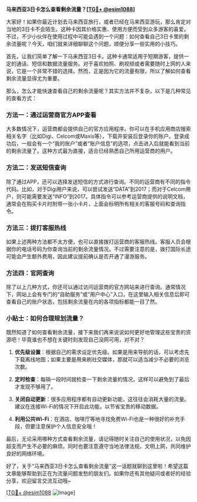 **马来西亚3日卡怎么查看剩余流量？[[TG💪+ @esim1088](https://t.me/s/esim1088)]**

大家好！如果你最近计划去马来西亚旅行，或者已经在马来西亚游玩，那么肯定对当地的3日卡不会陌生。这种卡因其价格实惠、使用方便而受到众多游客的喜爱。不过，不少小伙伴在使用过程中可能会遇到一个问题：如何查看自己3日卡里的剩余流量呢？今天，咱们就来详细聊聊这个问题，顺便分享一些实用的小技巧。

首先，让我们简单了解一下马来西亚3日卡。这种卡通常适用于短期游客，提供一定的通话、短信和数据流量服务。对于喜欢拍照、刷视频或者需要随时上网的人来说，它是一个非常不错的选择。然而，正是因为它的流量有限，所以了解如何查看剩余流量显得尤为重要。

那么，怎么才能快速查看自己的剩余流量呢？其实方法并不复杂，以下是几种常见的查看方式：

### 方法一：通过运营商官方APP查看

大多数情况下，运营商都会提供自己的官方应用程序。你可以在手机应用商店搜索相关名字（比如Digi、Celcom或Maxis等），下载并安装后登录你的账户。登录成功后，一般会有一个“我的账户”或者“账户信息”的选项，点击进入后就能看到当前的剩余流量了。这种方式最为直接，适合已经熟悉自己所用运营商的用户。

### 方法二：发送短信查询

除了通过APP，还可以选择发送短信的方式进行查询。不同的运营商有不同的指令代码。比如，对于Digi用户来说，可以尝试发送“DATA”到2017；而对于Celcom用户，则可能需要发送“INFO”到2017。具体指令可以参考运营商提供的说明文档，通常会在购买卡片时附带一张小卡片，上面会标明所有相关的客服号码和查询指令。

### 方法三：拨打客服热线

如果上述两种方法都不太方便，也可以直接拨打运营商的客服热线。客服人员会根据你的电话号码为你查询当前的剩余流量情况。不过需要注意的是，拨打国际长途可能会产生额外费用，因此建议提前确认是否开通了漫游服务。

### 方法四：官网查询

除了以上几种方式，你还可以通过访问运营商的官方网站来进行查询。通常情况下，网站上会有专门的“自助服务”或“用户中心”入口，在这里输入相关信息后即可查看自己的账户状态，包括剩余流量在内的各项指标都能一目了然。

### 小贴士：如何合理规划流量？

既然知道了如何查看剩余流量，接下来我们再来说说如何更好地管理这些宝贵的资源吧！毕竟谁也不想在关键时刻发现自己没网可用，对不对？

1. **优先级设置**：根据自己的需求设定优先级。如果是用来导航的话，可以考虑先下载离线地图；如果主要是用来刷社交媒体，那就可以适当减少不必要的浏览次数。
   
2. **定时检查**：每隔一段时间就检查一下剩余流量的情况，这样可以避免到了最后才发现不够用了。

3. **关闭自动更新**：很多应用程序都有自动更新功能，这往往会消耗大量的流量。建议在连接Wi-Fi的情况下开启此功能，以节省宝贵的移动数据。

4. **利用公共Wi-Fi**：在酒店、咖啡厅等地寻找免费Wi-Fi也是一种很好的补充手段，但要注意保护个人信息安全哦！

最后，无论采用哪种方式查看剩余流量，请记得随时关注自己的使用状况，以免因超支而产生不必要的麻烦。同时也要注意遵守当地法律法规，文明上网，共同维护良好的网络环境。

好了，关于“马来西亚3日卡怎么查看剩余流量”这一话题就聊到这里啦！希望这篇文章能够帮助到正在为流量问题发愁的朋友们。如果你还有其他疑问或者好的经验分享，欢迎留言交流互动哦~

[[TG💪+ @esim1088](https://t.me/s/esim1088) ![Image](https://i.postimg.cc/4NQfJmqS/Snipaste-2025-05-13-00-14-12.png)]